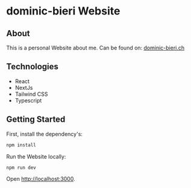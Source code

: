 # dominic-bieri Website
## About
This is a personal Website about me.
Can be found on: [dominic-bieri.ch](https://dominic-bieri.ch)

## Technologies
- React
- NextJs
- Tailwind CSS
- Typescript

## Getting Started

First, install the dependency's:

``` bash
npm install
```
Run the Website locally:

```bash
npm run dev
```

Open [http://localhost:3000](http://localhost:3000).